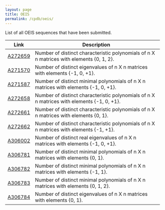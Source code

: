 ```yaml
---
layout: page
title: OEIS
permalink: /cpdb/oeis/
---
```


List of all OEIS sequences that have been submitted.

| Link | Description |
| --- | --- |
| [A272659](https://oeis.org/A272659) | Number of distinct characteristic polynomials of n X n matrices with elements {0, 1, 2}. |
| [A271570](https://oeis.org/A271570) | Number of distinct eigenvalues of n X n matrices with elements {-1, 0, +1}. |
| [A271587](https://oeis.org/A271587) | 	Number of distinct minimal polynomials of n X n matrices with elements {-1, 0, +1}. |
| [A272658](https://oeis.org/A272658) | Number of distinct characteristic polynomials of n X n matrices with elements {-1, 0, +1}. |
| [A272661](https://oeis.org/A272661) | Number of distinct characteristic polynomials of n X n matrices with elements {0, 1}. |
| [A272662](https://oeis.org/A272662) | 		Number of distinct characteristic polynomials of n X n matrices with elements {-1, +1}. |
| [A306002](https://oeis.org/A306002) | 		Number of distinct real eigenvalues of n X n matrices with elements {-1, 0, +1}. |
| [A306781](https://oeis.org/A306781) | Number of distinct minimal polynomials of n X n matrices with elements {0, 1}. |
| [A306782](https://oeis.org/A306782) | Number of distinct minimal polynomials of n X n matrices with elements {-1, 1}. |
| [A306783](https://oeis.org/A306783) | Number of distinct minimal polynomials of n X n matrices with elements {0, 1, 2}. |
| [A306784](https://oeis.org/A306784) | Number of distinct eigenvalues of n X n matrices with elements {0, 1}. |
